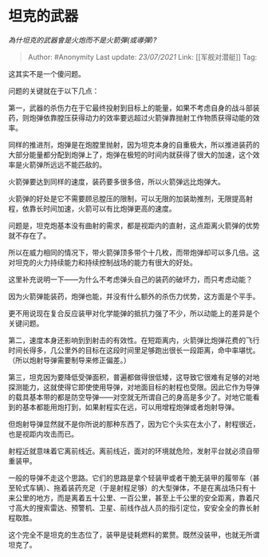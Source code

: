 # 坦克的武器
*為什坦克的武器會是火炮而不是火箭彈(或導彈)?*

> Author: #Anonymity
> Last update: *23/07/2021* 
> Link: [[军舰对潜艇]]
> Tag:

 
这其实不是一个傻问题。

问题的关键就在于以下几点：

第一，武器的杀伤力在于它最终投射到目标上的能量，如果不考虑自身的战斗部装药，则炮弹依靠膛压获得动力的效率要远超过火箭弹靠抛射工作物质获得动能的效率。

同样的推进剂，炮弹是在炮膛里抛射，因为坦克本身的自重极大，所以推进装药的大部分能量都分配到炮弹上了，炮弹在极短的时间内就获得了很大的加速，这个效率是火箭弹所远远不能匹敌的。

火箭弹要达到同样的速度，装药要多很多倍，所以火箭弹远比炮弹大。

火箭弹的好处是它不需要顾忌膛压的限制，可以无限的加装助推剂，无限提高射程，依靠长时间加速，火箭可以有比炮弹更高的速度。

问题是，坦克炮基本没有曲射的需求，都是视距内的直射，这点距离火箭弹的优势就不存在了。

所以在威力相同的情况下，带火箭弹顶多带个十几枚，而带炮弹却可以多几倍。这对坦克的火力持续能力和持续控制战场的能力有很大的好处。

这里补充说明一下——为什么不考虑弹头自己的装药的破坏力，而只考虑动能？

因为火箭弹能装药，炮弹也能，并没有什么额外的杀伤力优势，这方面是个平手。

更不用说现在复合反应装甲对化学能弹的抵抗力强了不少，所以动能上的差异是个关键问题。

第二，速度本身还影响到到射击的有效性。在短距离内，火箭弹比炮弹花费的飞行时间长得多，几公里外的目标在这段时间里足够跑出很长一段距离，命中率堪忧。（所以炮射导弹需要制导来修正偏差。）

第三，坦克因为要降低受弹面积，普遍都做得很低矮，这导致它很难有足够的对地探测能力，这就使得它即使使用导弹，对地面目标的射程也受限。因此它作为导弹的载具基本带的都是防空导弹——对空就无所谓自己的身高是多少了。对地它能看到的基本都能用炮打到，如果射程实在远，可以用增程炮弹或者炮射导弹。

但炮射导弹显然就不是你所说的那种东西了，因为它个头实在太小了，射程很近，也是视距内攻击而已。

射程近就意味着它离前线近。离前线近，面对的环境就危险，发射平台就必须自带重装甲。

一般的导弹不走这个思路。它们的思路是拿个轻装甲或者干脆无装甲的履带车（甚至轮式车辆）、拖着装药充足（于是射程足够）的大型弹体，不是在离战场只有十来公里的地方，而是离着五十公里、一百公里，甚至上千公里的安全距离，靠着尺寸高大的搜索雷达、预警机、卫星、前线作战人员的指引定位，安安全全的靠长射程取胜。

这个完全不是坦克的生态位了，装甲是徒耗燃料的累赘。既然没装甲，也就无所谓坦克了。



